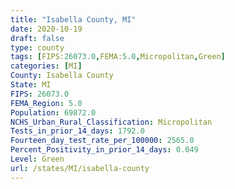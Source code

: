 ```yaml
---
title: "Isabella County, MI"
date: 2020-10-19
draft: false
type: county
tags: [FIPS:26073.0,FEMA:5.0,Micropolitan,Green]
categories: [MI]
County: Isabella County
State: MI
FIPS: 26073.0
FEMA_Region: 5.0
Population: 69872.0
NCHS_Urban_Rural_Classification: Micropolitan
Tests_in_prior_14_days: 1792.0
Fourteen_day_test_rate_per_100000: 2565.0
Percent_Positivity_in_prior_14_days: 0.049
Level: Green
url: /states/MI/isabella-county
---
```



